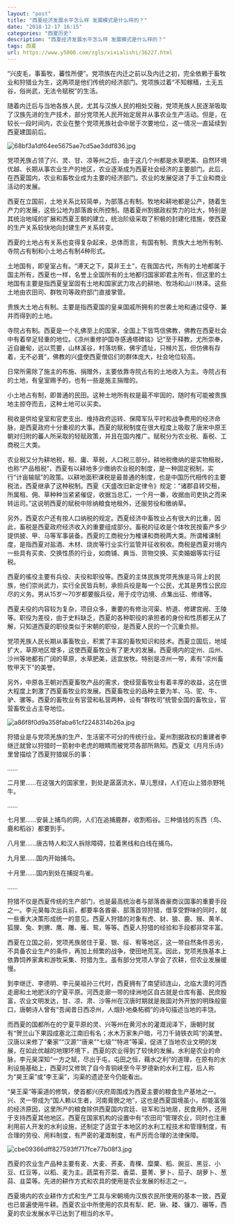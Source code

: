```yaml
---
layout: "post"
title: "西夏经济发展水平怎么样 发展模式是什么样的？"
date: "2018-12-17 16:15"
categories: "西夏历史"
description: "西夏经济发展水平怎么样 发展模式是什么样的？"
tags: 西夏
url: https://www.y5000.com/zgls/xixialishi/36227.html
---
```






“兴皮毛，事畜牧，蕃性所便”。党项族在内迁之前以及内迁之初，完全依赖于畜牧业和狩猎业为生，这两项是他们传统的经济部门。党项族过着“不知稼穑，土无五谷，俗尚武，无法令赋税”的生活。

随着内迁后与当地各族人民，尤其与汉族人民的相处交融，党项羌族人民逐渐吸取了汉族先进的生产技术，部分党项羌人民开始定居并从事农业生产活动。但是，在较长一段时间内，农业在整个党项羌族社会中居于次要地位，这一情况一直延续到西夏建国前后。

![68bf3a1df64ee5675ae7cd5ae3ddf836.jpg](https://img.y5000.com/uploads/allimg/181030/68bf3a1df64ee5675ae7cd5ae3ddf836.jpg)

党项羌族占领了兴、灵、甘、凉等州之后，由于这几个州都是水草肥美、自然环境优越、长期从事农业生产的地区，农业逐渐成为西夏社会经济的主要部门。此后，在西夏国内，农业和畜牧业成为主要的经济部门。农业的发展促进了手工业和商业活动的发展。  

西夏在立国前，土地关系比较简单，为部落占有制。牧地和耕地都是公产，随着生产力的发展，这些公地为部落酋长所控制。随着夏州割据政权势力的壮大，特别是其统治地域的扩展和西夏王朝的建立，统治阶级采取了积极的封建化措施，使西夏的生产关系较快地向封建生产关系转变。

西夏的土地占有关系也变得复杂起来，总体而言，有国有制、贵族大土地所有制、寺院占有制和小土地占有制4种形式。

土地国有，即皇室占有。“溥天之下，莫非王土”，在我国古代，所有的土地都属于国主所有，西夏也一样，名誉上全国所有的土地都归国家即君主所有，但这里的土地国有主要是指西夏皇室固有土地和国家武力攻占的耕地、牧场和山川林泽。这些土地由农田司、群牧司等政府部门直接掌管。

贵族大土地占有制。主要是指西夏国的皇亲国戚所拥有的世袭土地和通过侵夺、兼并而得到的土地。

寺院占有制。西夏是一个礼佛至上的国家，全国上下皆笃信佛教，佛教在西夏社会中有着举足轻重的地位。《凉州重修护国寺感通塔碑铭》记“至于释教，尤所崇奉，近自畿甸，远以荒要，山林溪谷，村落坊察，佛宇遗址，只橼片瓦，但仿佛有存着，无不必葺”，佛教的兴盛使西夏僧侣们的群体庞大，社会地位较高。

日常所需除了施主的布施、捐赠外，主要依靠寺院占有的土地收入为主。寺院占有的土地，有皇室赐予的，也有一些是施主捐赠的。

小土地占有制，即普通的民田。这种土地所有权是最不牢固的，随时有可能被贵族地主掠夺而去，这种土地可以买卖。

税收是供给皇室和官吏支出、维持政府运转、保障军队平时和战争费用的经济命脉，是西夏政府十分重视的大事。西夏的赋税制度在很大程度上吸取了唐宋中原王朝对归附的蕃人所采取的轻赋政策，并且在国内推广。赋税分为农业税、畜税、工商税三大类。

农业税又分为耕地税，租、庸、草税，人口税三部分。耕地税缴纳的是实物租税，也称“产品租税”，西夏有以耕地多少缴纳农业税的制度，是一种固定税制，实行“计亩输赋”的政策。以耕地面积课税是最普通的制度，也是中国历代相传的主要税法，西夏继承了这种税制。西夏《天盛改旧新定律令》规定：“诸郡县转交租，所属租、佣、草种种当紧紧催促，收据当总汇，一个月一番，收据由司吏执之而来转运司。”这说明西夏的赋税中除纳粮食地租外，还服劳役和缴纳草。

另外，西夏农户还有按人口纳税的规定。西夏经济中畜牧业占有很大的比重，因此，畜税是西夏政府经济收入的重要组成部分。畜税的征收是个体牧民按畜产多少提供披、甲、马等军事装备。西夏的工商税分为榷课和商税两大类。所谓榷课制度，是指西夏对盐酒、木材、烧炭等行业实行监管并征收税收。商税是西夏对境内一些具有买卖、交换性质的行业，如商铺、典当、货物交换、买卖婚姻等实行征税。

西夏的徭役主要有兵役、夫役和职役等。西夏的主体民族党项羌族是马背上的民族，他们崇尚武力，实行全民皆兵制，承担兵役是每一个公民，尤其是男性公民应尽的义务。男从15岁～70岁都要服兵役，用于戍守边境、点集出征、修缮等。

西夏夫役的内容较为复杂，项目众多，重要的有修治河渠、桥道、修建宫阙、王陵等。职役为差役，由于史料缺乏，西夏的各种职役的承担者的身份和性质都无从了解，只知道西夏的职役类似于宋朝的职役，是西夏人民的一个沉重负担。

党项羌族人民长期从事畜牧业，积累了丰富的畜牧知识和技术。西夏立国后，地域扩大，草原地区增多，这使西夏畜牧业有了更大的发展。西夏境内的定州、瓜州、沙州等地都有广阔的草原，水草肥美，适宜放牧。特别是凉州一带，素有“凉州畜牧甲天下”的美誉。

另外，中原各王朝对西夏畜牧产品的需求，使经营畜牧业有着丰厚的收益，这在很大程度上刺激了西夏畜牧业的发展。西夏畜牧业的品种主要为羊、马、驼、牛、驴、骡等。西夏的畜牧业有官营和私营两种，设有“群牧司”统管全国的畜牧业，官营畜牧业占主导地位。

![a86f8f0d9a358faba61cf2248314b26a.jpg](https://img.y5000.com/uploads/allimg/181030/a86f8f0d9a358faba61cf2248314b26a.jpg)

狩猎业是与党项羌族的生产、生活密不可分的传统行业。夏州割据政权的重建者李继迁就曾以狩猎时一箭射中老虎的眼睛而被党项各部所熟知。西夏文《月月乐诗》里曾描绘了西夏狩猎娱乐的事：

……

二月里……在这强大的国家里，到处是潺潺流水，草儿葱绿，人们在山上猎杀野牦牛。

……

七月里……安装上捕鸟的网，人们在追捕鹿群，收割稻谷。三种值钱的东西（鸟、鹿和稻谷）都要到手。

八月里……唐古特人和汉人拆除障碍，拉着黑线和白线在捕鸟。

九月里……国内开始捕鸟。

十月里……国内到处在捕捉鸟雀。

……

狩猎不仅是西夏传统的生产部门，也是最高统治者与部落酋豪商议国事的重要手段之一。李元昊每次出兵前，都要率各酋豪、部落首领狩猎，借享受野味的同时，就一些重大决策形成统一的意见。西夏人狩猎的对象有虎、豺、狼、鹿、猴、黄羊、狐狸、兔、刺猬、鹰、雕、雁、鸳，等等。西夏人狩猎的经验和手段都非常丰富。

西夏在立国之前，党项羌族居住于夏、银、绥、宥等地区，这一带自然条件恶劣，不具备农业生产的条件，再加上频繁的战争，使田地荒芜。因此，党项羌族基本上依靠饲养家禽和游牧采集、狩猎为生。虽有部分党项人学会了农耕，但农业发展缓慢。

到李继迁、李德明、李元昊祖孙三代时，西夏拥有了南望祁连山，北临大漠的河西走廊和土地肥沃的宁夏平原。河西走廊一带的绿洲地区自古就是仓库有蓄、民庶殷富，农业文明发达，甘、凉、肃、沙等州在汉唐时期就是我国对外开放的明珠般窗口，唐朝诗人曾有“吾闻昔日西凉州，人烟扑地桑柘稠”的诗句描述当地的丰饶。

而西夏的国都所在的宁夏平原的灵、兴等州在黄河水的灌溉润泽下，唐朝时就有“贺兰山下果园成塞北江南旧有名；水木万家朱户暗，弓刀千骑铁衣鸣”的美誉。汉唐以来修了“秦家”“汉源”“唐来”“七级”“特进”等渠，促进了当地农业文明的发展，在如此优越的地理环境下，西夏的农业得到了较快的发展。水利是农业的命脉，李元昊深知“一方之赋，尽出于屯，屯田之恒，藉水之利”的道理，在原有的水利设施基础上，西夏时又修筑了自今青铜峡至今平罗德新的水利工程，后人称为“昊王渠”或“李王渠”，沟渠的遗迹至今仍能看出。

“昊王渠”等渠道的修筑，使首都兴庆府周围成为西夏主要的粮食生产基地之一。兴、灵一带成为“国人赖以生者，河南膏腴之地”，这也是西夏国境虽小，却能富强的经济原因，这里所产的粮食除供西夏国内宫廷、驻军和当地居，民食用外，还用于支持西夏其他地区。西夏在国家机构的设置中有“农田司”管理农业，同时也注重利用前人开发的水利设施，还制定了适宜于本地区的水利工程技术和管理制度，有合理的劳役、用料制度，有严密的灌溉制度，有严厉而合理的法律保障。

![cbe09366dff827593ff717fce77b08f3.jpg](https://img.y5000.com/uploads/allimg/181030/cbe09366dff827593ff717fce77b08f3.jpg)

西夏的农业生产品种主要有麦、大麦、荞麦、青稞、糜粟、稻、豌豆、黑豆、小豆、红豆等，以稻、麦为主。蔬菜有芥菜、香菜、蔓菁、萝卜、茄子、胡萝卜、葱蒜、韭菜等。先进的耕作方式和农具的使用是农业发展的标志之一。

西夏境内的农业耕作方式和生产工具与宋朝境内汉族农民所使用的基本一致，西夏也已普遍使用牛耕。西夏农业中所使用的农具有犁、耙、锹、耧、镰刀、碾等，西夏的农业发展水平已达到了相当的水平。  

